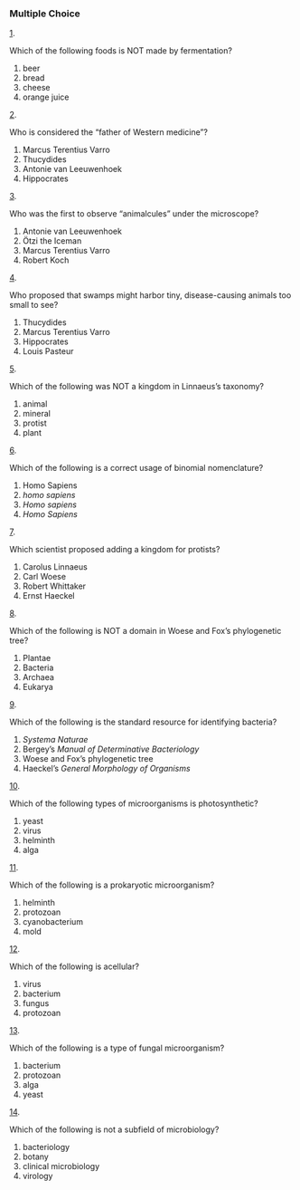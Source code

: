 ### Multiple Choice

[1](https://openstax.org/books/microbiology/pages/chapter-1#fs-id1171360295368-solution). 

Which of the following foods is NOT made by fermentation?

1. beer
2. bread
3. cheese
4. orange juice

[2](https://openstax.org/books/microbiology/pages/chapter-1#fs-id1171360229175-solution). 

Who is considered the “father of Western medicine”?

1. Marcus Terentius Varro
2. Thucydides
3. Antonie van Leeuwenhoek
4. Hippocrates

[3](https://openstax.org/books/microbiology/pages/chapter-1#fs-id1171359008696-solution). 

Who was the first to observe “animalcules” under the microscope?

1. Antonie van Leeuwenhoek
2. Ötzi the Iceman
3. Marcus Terentius Varro
4. Robert Koch

[4](https://openstax.org/books/microbiology/pages/chapter-1#fs-id1171359210036-solution). 

Who proposed that swamps might harbor tiny, disease-causing animals too small to see?

1. Thucydides
2. Marcus Terentius Varro
3. Hippocrates
4. Louis Pasteur

[5](https://openstax.org/books/microbiology/pages/chapter-1#fs-id1171360344461-solution). 

Which of the following was NOT a kingdom in Linnaeus’s taxonomy?

1. animal
2. mineral
3. protist
4. plant

[6](https://openstax.org/books/microbiology/pages/chapter-1#fs-id1171360530144-solution). 

Which of the following is a correct usage of binomial nomenclature?

1. Homo Sapiens
2. *homo sapiens*
3. *Homo sapiens*
4. *Homo Sapiens*

[7](https://openstax.org/books/microbiology/pages/chapter-1#fs-id1171360274356-solution). 

Which scientist proposed adding a kingdom for protists?

1. Carolus Linnaeus
2. Carl Woese
3. Robert Whittaker
4. Ernst Haeckel

[8](https://openstax.org/books/microbiology/pages/chapter-1#fs-id1171360367608-solution). 

Which of the following is NOT a domain in Woese and Fox’s phylogenetic tree?

1. Plantae
2. Bacteria
3. Archaea
4. Eukarya

[9](https://openstax.org/books/microbiology/pages/chapter-1#fs-id1171360353040-solution). 

Which of the following is the standard resource for identifying bacteria?

1. *Systema Naturae*
2. Bergey’s *Manual of Determinative Bacteriology*
3. Woese and Fox’s phylogenetic tree
4. Haeckel’s *General Morphology of Organisms*

[10](https://openstax.org/books/microbiology/pages/chapter-1#fs-id1171360143106-solution). 

Which of the following types of microorganisms is photosynthetic?

1. yeast
2. virus
3. helminth
4. alga

[11](https://openstax.org/books/microbiology/pages/chapter-1#fs-id1171360369592-solution). 

Which of the following is a prokaryotic microorganism?

1. helminth
2. protozoan
3. cyanobacterium
4. mold

[12](https://openstax.org/books/microbiology/pages/chapter-1#fs-id1171360401236-solution). 

Which of the following is acellular?

1. virus
2. bacterium
3. fungus
4. protozoan

[13](https://openstax.org/books/microbiology/pages/chapter-1#fs-id1171360258301-solution). 

Which of the following is a type of fungal microorganism?

1. bacterium
2. protozoan
3. alga
4. yeast

[14](https://openstax.org/books/microbiology/pages/chapter-1#fs-id1171360528335-solution). 

Which of the following is not a subfield of microbiology?

1. bacteriology
2. botany
3. clinical microbiology
4. virology